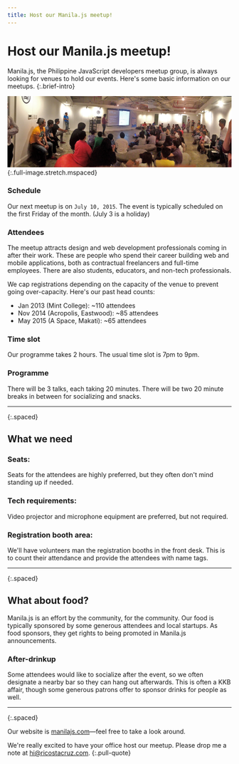 ```yaml
---
title: Host our Manila.js meetup!
---
```


# Host our Manila.js meetup!

Manila.js, the Philippine JavaScript developers meetup group, is always looking 
for venues to hold our events. Here's some basic information on our meetups.
{:.brief-intro}

![](/images/header/011-panorama.jpg)
{:.full-image.stretch.mspaced}

### Schedule

Our next meetup is on `July 10, 2015`. The event is typically scheduled 
on the first Friday of the month. (July 3 is a holiday)

### Attendees

The meetup attracts design and web development professionals coming in after
their work. These are people who spend their career building web and mobile
applications, both as contractual freelancers and full-time employees.
There are also students, educators, and non-tech professionals.

We cap registrations depending on the capacity of the venue to prevent going
over-capacity. Here's our past head counts:

* Jan 2013 (Mint College): ~110 attendees
* Nov 2014 (Acropolis, Eastwood): ~85 attendees
* May 2015 (A Space, Makati): ~65 attendees

### Time slot
Our programme takes 2 hours. The usual time slot is 7pm to 9pm.

### Programme
There will be 3 talks, each taking 20 minutes. There will be two 20 minute 
breaks in between for socializing and snacks.

* * * *
{:.spaced}

What we need
------------

### Seats:
Seats for the attendees are highly preferred, but they often don't mind standing up if needed.

### Tech requirements:
Video projector and microphone equipment are preferred, but not required.

### Registration booth area:
We'll have volunteers man the registration booths in the front desk. This is to count their attendance and provide the attendees with name tags.

* * * *
{:.spaced}

What about food?
----------------

Manila.js is an effort by the community, for the community. Our food is 
typically sponsored by some generous attendees and local startups. As food 
sponsors, they get rights to being promoted in Manila.js announcements.

### After-drinkup
Some attendees would like to socialize after the event, so we often designate a 
nearby bar so they can hang out afterwards. This is often a KKB affair, though 
some generous patrons offer to sponsor drinks for people as well.

* * * *
{:.spaced}

Our website is [manilajs.com](http://manilajs.com)—feel free to take a look 
around.

We're really excited to have your office host our meetup.
Please drop me a note at [hi@ricostacruz.com].
{:.pull-quote}

[hi@ricostacruz.com]: mailto:hi@ricostacruz.com
